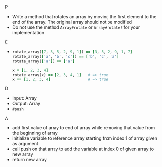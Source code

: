 P

- Write a method that rotates an array by moving the first element to the end of the array. The original array should not be modified
- Do not use the method ``Array#rotate`` or ``Array#rotate!`` for your implementation

E

- ```ruby
  rotate_array([7, 3, 5, 2, 9, 1]) == [3, 5, 2, 9, 1, 7]
  rotate_array(['a', 'b', 'c']) == ['b', 'c', 'a']
  rotate_array(['a']) == ['a']
  
  x = [1, 2, 3, 4]
  rotate_array(x) == [2, 3, 4, 1]   # => true
  x == [1, 2, 3, 4]                 # => true
  ```

D

- Input: Array
- Output: Array
- ``#push``

A

- add first value of array to end of array while removing that value from the beginning of array
- initialize variable to reference array starting from index 1 of array given as argument
- call push on that array to add the variable at index 0 of given array to new array
- return new array